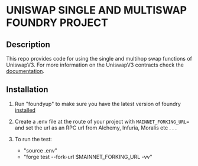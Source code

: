 # UNISWAP SINGLE AND MULTISWAP FOUNDRY PROJECT

## Description

This repo provides code for using the single and multihop swap functions of UniswapV3.
For more information on the UniswapV3 contracts check the [documentation](https://docs.uniswap.org/protocol/guides/swaps/single-swaps).

## Installation

1. Run "foundyup" to make sure you have the latest version of foundry [installed](https://github.com/foundry-rs/foundry)

2. Create a .env file at the route of your project with ```MAINNET_FORKING_URL=``` and set the url as an RPC url from Alchemy, Infuria, Moralis etc . . .

3. To run the test:
   - "source .env"
   - "forge test --fork-url $MAINNET_FORKING_URL -vv"
